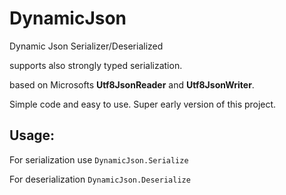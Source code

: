 # DynamicJson
Dynamic Json Serializer/Deserialized

supports also strongly typed serialization.

based on Microsofts **Utf8JsonReader** and **Utf8JsonWriter**.

Simple code and easy to use. Super early version of this project. 

## Usage:


For serialization use
`
DynamicJson.Serialize
`

For deserialization
`
DynamicJson.Deserialize
`
